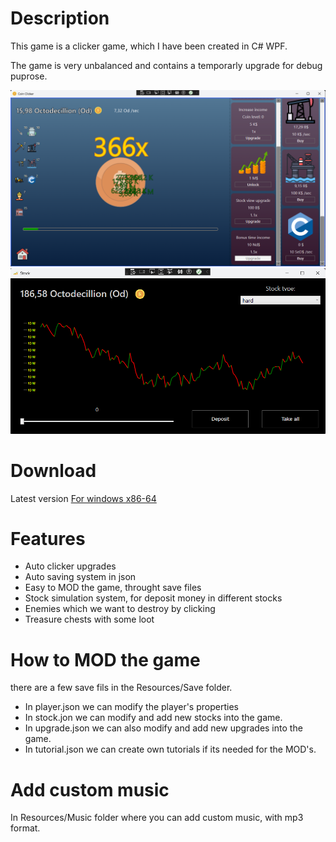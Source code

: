 # Description
This game is a clicker game, which I have been created in C# WPF.

The game is very unbalanced and contains a temporarly upgrade for debug puprose.

![](Previews/screenshot1.png)
![](Previews/screenshot2.png)

# Download
Latest version
[For windows x86-64](https://github.com/domonkosgyomorey/CoinClicker/releases/tag/1.2)

# Features
- Auto clicker upgrades
- Auto saving system in json
- Easy to MOD the game, throught save files
- Stock simulation system, for deposit money in different stocks
- Enemies which we want to destroy by clicking
- Treasure chests with some loot

# How to MOD the game
there are a few save fils in the Resources/Save folder.

- In player.json we can modify the player's properties
- In stock.jon we can modify and add new stocks into the game.
- In upgrade.json we can also modify and add new upgrades into the game.
- In tutorial.json we can create own tutorials if its needed for the MOD's.

# Add custom music
In Resources/Music folder where you can add custom music, with mp3 format.
